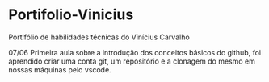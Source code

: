 # Portifolio-Vinicius
Portifólio de habilidades técnicas do Vinícius Carvalho

07/06 Primeira aula sobre a introdução dos conceitos básicos do github, foi aprendido criar uma conta git, um repositório e a clonagem do mesmo em nossas máquinas pelo vscode.